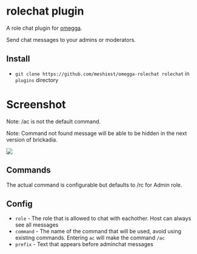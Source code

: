 # rolechat plugin

A role chat plugin for [omegga](https://github.com/brickadia-community/omegga).

Send chat messages to your admins or moderators.

## Install

* `git clone https://github.com/meshiest/omegga-rolechat rolechat` in `plugins` directory

# Screenshot

Note: /ac is not the default command.

Note: Command not found message will be able to be hidden in the next version of brickadia.

![](https://i.imgur.com/dmK22Wh.png)

## Commands

The actual command is configurable but defaults to /rc for Admin role.

## Config

* `role` - The role that is allowed to chat with eachother. Host can always see all messages
* `command` - The name of the command that will be used, avoid using existing commands. Entering `ac` will make the command `/ac`
* `prefix` - Text that appears before adminchat messages

